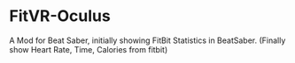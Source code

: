 # FitVR-Oculus
A Mod for Beat Saber, initially showing FitBit Statistics in BeatSaber. (Finally show Heart Rate, Time, Calories from fitbit)
